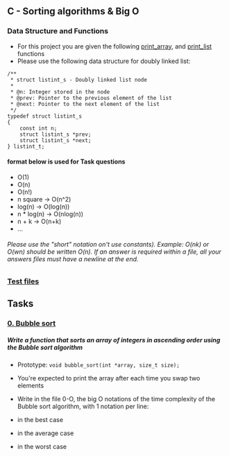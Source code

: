 ## C - Sorting algorithms & Big O

### Data Structure and Functions
- For this project you are given the following [print_array](), and [print_list]() functions
- Please use the following data structure for doubly linked list:

```
/**
 * struct listint_s - Doubly linked list node
 *
 * @n: Integer stored in the node
 * @prev: Pointer to the previous element of the list
 * @next: Pointer to the next element of the list
 */
typedef struct listint_s
{
    const int n;
    struct listint_s *prev;
    struct listint_s *next;
} listint_t;
```
#### format below is used for Task questions
- O(1)
- O(n)
- O(n!)
- n square -> O(n^2)
- log(n) -> O(log(n))
- n * log(n) -> O(nlog(n))
- n + k -> O(n+k)
- ...

###### Please use the "short" notation on't use constants). Example: O(nk) or O(wn) should be written O(n). If an answer is required within a file, all your answers files must have a newline at the end.

### [Test files]()

## Tasks

### [0. Bubble sort]()
##### Write a function that sorts an array of integers in ascending order using the Bubble sort algorithm

- Prototype: ```void bubble_sort(int *array, size_t size);```
- You're expected to print the array after each time you swap two elements 
- Write in the file 0-O, the big O notations of the time complexity of the Bubble sort algorithm, with 1 notation per line:

- in the best case
- in the average case
- in the worst case
